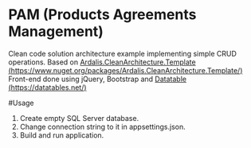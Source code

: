 # PAM (Products Agreements Management)

Clean code solution architecture example implementing simple CRUD operations.
Based on [Ardalis.CleanArchitecture.Template (https://www.nuget.org/packages/Ardalis.CleanArchitecture.Template/)](https://www.nuget.org/packages/Ardalis.CleanArchitecture.Template/)
Front-end done using jQuery, Bootstrap and [Datatable (https://datatables.net/)](https://datatables.net/)

#Usage

1. Create empty SQL Server database.
2. Change connection string to it in appsettings.json.
3. Build and run application.
